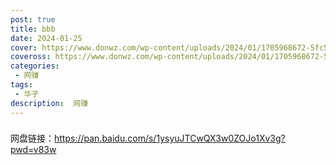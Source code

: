 ```yaml
---
post: true
title: bbb
date: 2024-01-25
cover: https://www.donwz.com/wp-content/uploads/2024/01/1705968672-5fc517b53b3b727.png
coveross: https://www.donwz.com/wp-content/uploads/2024/01/1705968672-5fc517b53b3b727.png
categories:
 - 网赚
tags:
 - 华子
description:  网赚
---
```


###
网盘链接：https://pan.baidu.com/s/1ysyuJTCwQX3w0ZOJo1Xv3g?pwd=v83w
